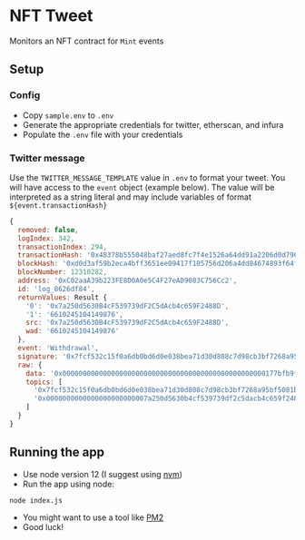 # NFT Tweet

Monitors an NFT contract for `Mint` events

## Setup

### Config

* Copy `sample.env` to `.env`
* Generate the appropriate credentials for twitter, etherscan, and infura
* Populate the `.env` file with your credentials

### Twitter message

Use the `TWITTER_MESSAGE_TEMPLATE` value in `.env` to format your tweet.
You will have access to the `event` object (example below).
The value will be interpreted as a string literal and may include variables of format `${event.transactionHash}`

```javascript
{
  removed: false,
  logIndex: 342,
  transactionIndex: 294,
  transactionHash: '0x48378b555048baf27aed8fc7f4e1526a64dd91a2206d0d79690ee77e063ce97e',
  blockHash: '0xd0d3af59b2eca4bff3651ee09417f105756d206a4dd84674893f64fd31bf9dbe',
  blockNumber: 12310282,
  address: '0xC02aaA39b223FE8D0A0e5C4F27eAD9083C756Cc2',
  id: 'log_8626df84',
  returnValues: Result {
    '0': '0x7a250d5630B4cF539739dF2C5dAcb4c659F2488D',
    '1': '6610245104149876',
    src: '0x7a250d5630B4cF539739dF2C5dAcb4c659F2488D',
    wad: '6610245104149876'
  },
  event: 'Withdrawal',
  signature: '0x7fcf532c15f0a6db0bd6d0e038bea71d30d808c7d98cb3bf7268a95bf5081b65',
  raw: {
    data: '0x00000000000000000000000000000000000000000000000000177bfb9f4fa574',
    topics: [
      '0x7fcf532c15f0a6db0bd6d0e038bea71d30d808c7d98cb3bf7268a95bf5081b65'
      '0x0000000000000000000000007a250d5630b4cf539739df2c5dacb4c659f2488d'
    ]
  }
}
```

## Running the app

* Use node version 12 (I suggest using [nvm](https://github.com/nvm-sh/nvm))
* Run the app using node:
```
node index.js
```
* You might want to use a tool like [PM2](https://pm2.keymetrics.io/)
* Good luck!
